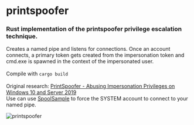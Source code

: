 # printspoofer

### Rust implementation of the printspoofer privilege escalation technique.
Creates a named pipe and listens for connections. Once an account connects, a primary token gets created from the impersonation token and cmd.exe is spawned in the context of the impersonated user.<br><br>
Compile with `cargo build`
<br><br>
Original research: [PrintSpoofer - Abusing Impersonation Privileges on Windows 10 and Server 2019](https://itm4n.github.io/printspoofer-abusing-impersonate-privileges/)
<br>
Use can use [SpoolSample](https://github.com/leechristensen/SpoolSample) to force the SYSTEM account to connect to your named pipe.

![printspoofer](https://user-images.githubusercontent.com/27731554/182657831-016751d3-8053-491c-bfb1-3a31a58ba15e.gif)
